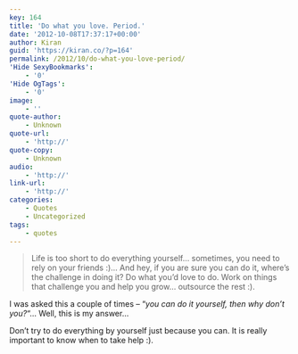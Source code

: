 ```yaml
---
key: 164
title: 'Do what you love. Period.'
date: '2012-10-08T17:37:17+00:00'
author: Kiran
guid: 'https://kiran.co/?p=164'
permalink: /2012/10/do-what-you-love-period/
'Hide SexyBookmarks':
    - '0'
'Hide OgTags':
    - '0'
image:
    - ''
quote-author:
    - Unknown
quote-url:
    - 'http://'
quote-copy:
    - Unknown
audio:
    - 'http://'
link-url:
    - 'http://'
categories:
    - Quotes
    - Uncategorized
tags:
    - quotes
---
```


> Life is too short to do everything yourself… sometimes, you need to rely on your friends :)… And hey, if you are sure you can do it, where’s the challenge in doing it? Do what you’d love to do. Work on things that challenge you and help you grow… outsource the rest :).

I was asked this a couple of times – “*you can do it yourself, then why don’t you?*“… Well, this is my answer…

Don’t try to do everything by yourself just because you can. It is really important to know when to take help :).
